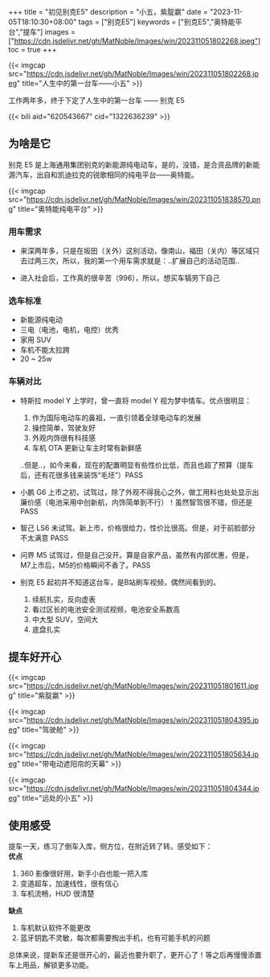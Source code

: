 +++
title = "初见别克E5"
description = "小五，紫腚嬴"
date = "2023-11-05T18:10:30+08:00"
tags = ["别克E5"]
keywords = ["别克E5","奥特能平台","提车"]
images = ["https://cdn.jsdelivr.net/gh/MatNoble/Images/win/202311051802268.jpeg"]
toc = true
+++

{{< imgcap src="https://cdn.jsdelivr.net/gh/MatNoble/Images/win/202311051802268.jpeg" title="人生中的第一台车——小五" >}}

工作两年多，终于下定了人生中的第一台车 —— 别克 E5 

{{< bili aid="620543667" cid="1322636239" >}}

## 为啥是它

别克 E5 是上海通用集团别克的新能源纯电动车，是的，没错，是合资品牌的新能源汽车，出自和凯迪拉克的锐歌相同的纯电平台——奥特能。

{{< imgcap src="https://cdn.jsdelivr.net/gh/MatNoble/Images/win/202311051838570.png" title="奥特能纯电平台" >}}

### 用车需求

- 来深两年多，只是在坂田（关外）这别活动，像南山，福田（关内）等区域只去过两三次，所以，我的第一个用车需求就是：..扩展自己的活动范围..

- 进入社会后，工作真的很辛苦（996），所以，想买车犒劳下自己

### 选车标准

- 新能源纯电动
- 三电（电池，电机，电控）优秀
- 家用 SUV
- 车机不能太拉跨
- 20 ~ 25w

### 车辆对比

- 特斯拉 model Y
  上学时，曾一直将 model Y 视为梦中情车。优点很明显：
  1. 作为国际电动车的鼻祖，一直引领着全球电动车的发展
  2. 操控简单，驾驶友好
  3. 外观内饰很有科技感
  4. 车机 OTA 更新让车主时常有新鲜感

  ..但是..，如今来看，现在的配置明显有些性价比低，而且也超了预算（提车后，还有花很多钱来装饰“毛坯”）PASS

- 小鹏 G6
  上市之初，试驾过，除了外观不得我心之外，做工用料也处处显示出廉价感（电池采用中创新航，内饰简单到不行）！虽然智驾很不错，但还是 PASS
  
- 智己 LS6
  未试驾。新上市，价格很给力，性价比很高。但是，对于前脸部分不太满意 PASS

- 问界 M5
  试驾过，但是自己没开。算是自家产品，虽然有内部优惠，但是，M7上市后，M5的价格瞬间不香了。PASS

- 别克 E5
  起初并不知道这台车，是B站刷车视频，偶然间看到的。
  1. 续航扎实，反向虚表
  2. 看过区长的电池安全测试视频，电池安全系数高
  3. 中大型 SUV，空间大
  4. 底盘扎实

## 提车好开心

{{< imgcap src="https://cdn.jsdelivr.net/gh/MatNoble/Images/win/202311051801611.jpeg" title="紫腚嬴" >}}

{{< imgcap src="https://cdn.jsdelivr.net/gh/MatNoble/Images/win/202311051804395.jpeg" title="驾驶舱" >}}

{{< imgcap src="https://cdn.jsdelivr.net/gh/MatNoble/Images/win/202311051805634.jpeg" title="带电动遮阳帘的天幕" >}}

{{< imgcap src="https://cdn.jsdelivr.net/gh/MatNoble/Images/win/202311051804344.jpeg" title="远处的小五" >}}

## 使用感受

提车一天，练习了倒车入库，侧方位，在附近转了转。感受如下：  
**优点**  
  1. 360 影像很好用，新手小白也能一把入库  
  2. 变道超车，加速线性，很有信心  
  3. 车机流畅，HUD 很清楚

**缺点**  
  1. 车机默认软件不能更改  
  2. 蓝牙钥匙不灵敏，每次都需要掏出手机，也有可能手机的问题


总体来说，提新车还是很开心的，最近也要升职了，更开心了！等之后再慢慢添置车上用品，解锁更多功能。